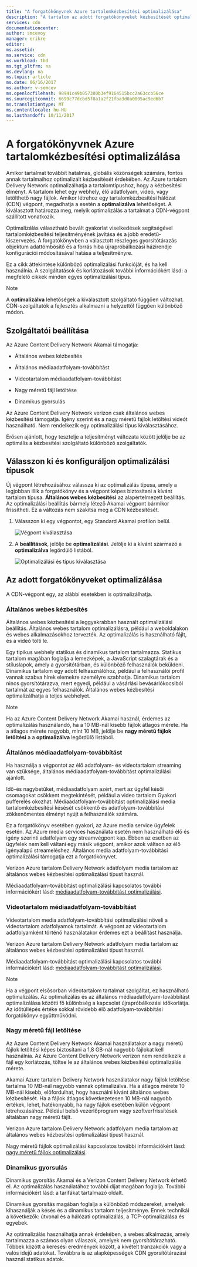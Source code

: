 ```yaml
---
title: "A forgatókönyvnek Azure tartalomkézbesítési optimalizálása"
description: "A tartalom az adott forgatókönyveket kézbesítését optimalizálása"
services: cdn
documentationcenter: 
author: smcevoy
manager: erikre
editor: 
ms.assetid: 
ms.service: cdn
ms.workload: tbd
ms.tgt_pltfrm: na
ms.devlang: na
ms.topic: article
ms.date: 06/16/2017
ms.author: v-semcev
ms.openlocfilehash: 98941c49b057380b3ef9164515bcc2a63ccb56ce
ms.sourcegitcommit: 6699c77dcbd5f8a1a2f21fba3d0a0005ac9ed6b7
ms.translationtype: MT
ms.contentlocale: hu-HU
ms.lasthandoff: 10/11/2017
---
```

# <a name="optimize-azure-content-delivery-for-your-scenario"></a>A forgatókönyvnek Azure tartalomkézbesítési optimalizálása

Amikor tartalmat továbbít hatalmas, globális közönségek számára, fontos annak tartalmaihoz optimalizált kézbesítését érdekében. Az Azure tartalom Delivery Network optimalizálhatja a tartalomtípushoz, hogy a kézbesítési élményt. A tartalom lehet egy webhely, élő adatfolyam, videó, vagy letölthető nagy fájlok. Amikor létrehoz egy tartalomkézbesítési hálózat (CDN) végpont, megadhatja a esetén a **optimalizálva** lehetőséget. A kiválasztott határozza meg, melyik optimalizálás a tartalmat a CDN-végpont szállított vonatkozik.

Optimalizálás választható bevált gyakorlat viselkedések segítségével tartalomkézbesítési teljesítményének javítása és a jobb eredetű-kiszervezés. A forgatókönyvben a választott részleges gyorsítótárazás objektum adattömbösítő és a forrás hiba újrapróbálkozási házirendje konfigurációi módosításával hatása a teljesítményre. 

Ez a cikk áttekintése különböző optimalizálási funkcióját, és ha kell használnia. A szolgáltatások és korlátozások további információkért lásd: a megfelelő cikkek minden egyes optimalizálási típus.

> [!NOTE]
> A **optimalizálva** lehetőségek a kiválasztott szolgáltató függően változhat. CDN-szolgáltatók a fejlesztés alkalmazni a helyzettől függően különböző módon. 

## <a name="provider-options"></a>Szolgáltatói beállítása

Az Azure Content Delivery Network Akamai támogatja:

* Általános webes kézbesítés 

* Általános médiaadatfolyam-továbbítást

* Videotartalom médiaadatfolyam-továbbítást

* Nagy méretű fájl letöltése

* Dinamikus gyorsulás 

Az Azure Content Delivery Network verizon csak általános webes kézbesítési támogatja. Igény szerint és a nagy méretű fájlok letöltési videót használható. Nem rendelkezik egy optimalizálási típus kiválasztásához.

Erősen ajánlott, hogy tesztelje a teljesítményt változata között jelölje be az optimális a kézbesítési szolgáltató különböző szolgáltatók.

## <a name="select-and-configure-optimization-types"></a>Válasszon ki és konfiguráljon optimalizálási típusok

Új végpont létrehozásához válassza ki az optimalizálás típusa, amely a legjobban illik a forgatókönyv és a végpont képes biztosítani a kívánt tartalom típusa. **Általános webes kézbesítési** az alapértelmezett beállítás. Az optimalizálási beállítás bármely létező Akamai végpont bármikor frissítheti. Ez a változás nem szakítsa meg a CDN kézbesítését. 

1. Válasszon ki egy végpontot, egy Standard Akamai profilon belül.

    ![Végpont kiválasztása ](./media/cdn-optimization-overview/01_Akamai.png)

2. A **beállítások**, jelölje be **optimalizálási**. Jelölje ki a kívánt származó a **optimalizálva** legördülő listából.

    ![Optimalizálási és típus kiválasztása](./media/cdn-optimization-overview/02_Select.png)

## <a name="optimization-for-specific-scenarios"></a>Az adott forgatókönyveket optimalizálása

A CDN-végpont egy, az alábbi esetekben is optimalizálhatja. 

### <a name="general-web-delivery"></a>Általános webes kézbesítés

Általános webes kézbesítési a leggyakrabban használt optimalizálási beállítás. Általános webes tartalom optimalizálásra, például a weboldalakon és webes alkalmazásokhoz tervezték. Az optimalizálás is használható fájlt, és a videó tölti le.

Egy tipikus webhely statikus és dinamikus tartalom tartalmazza. Statikus tartalom magában foglalja a lemezképek, a JavaScript szalagtárak és a stíluslapok, amely a gyorsítótárban, és különböző felhasználók beküldeni. Dinamikus tartalom egy adott felhasználóhoz, például a felhasználói profil vannak szabva hírek elemekre személyre szabhatja. Dinamikus tartalom nincs gyorsítótárazva, mert egyedi, például a vásárlási bevásárlókocsiból tartalmát az egyes felhasználók. Általános webes kézbesítési optimalizálhatja a teljes webhelyet. 

> [!NOTE]
> Ha az Azure Content Delivery Network Akamai használ, érdemes az optimalizálás használandó, ha a 10 MB-nál kisebb fájlok átlagos mérete. Ha a átlagos mérete nagyobb, mint 10 MB, jelölje be **nagy méretű fájlok letöltési** a a **optimalizálva** legördülő listából.

### <a name="general-media-streaming"></a>Általános médiaadatfolyam-továbbítást

Ha használja a végpontot az élő adatfolyam- és videotartalom streaming van szüksége, általános médiaadatfolyam-továbbítást optimalizálási ajánlott.

Idő-és nagybetűket, médiaadatfolyam azért, mert az ügyfél késői csomagokat csökkent megtekintését, például a video tartalom Gyakori pufferelés okozhat. Médiaadatfolyam-továbbítást optimalizálási media tartalomkézbesítési késését csökkentő és adatfolyam-továbbítási zökkenőmentes élményt nyújt a felhasználók számára. 

Ez a forgatókönyv esetében gyakori, az Azure media service ügyfelek esetén. Az Azure media services használata esetén nem használható élő és igény szerinti adatfolyam egy streamvégpont kap. Ebben az esetben az ügyfelek nem kell váltani egy másik végpont, amikor azok váltson az élő igényalapú streameléshez. Általános media adatfolyam-továbbítási optimalizálási támogatja ezt a forgatókönyvet.

Verizon Azure tartalom Delivery Network adatfolyam media tartalom az általános webes kézbesítési optimalizálási típust használ.

Médiaadatfolyam-továbbítást optimalizálási kapcsolatos további információkért lásd: [médiaadatfolyam-továbbítást optimalizálási](cdn-media-streaming-optimization.md).

### <a name="video-on-demand-media-streaming"></a>Videotartalom médiaadatfolyam-továbbítást

Videotartalom media adatfolyam-továbbítási optimalizálási növeli a videotartalom adatfolyamok tartalmát. A végpont az videotartalom adatfolyamként történő használatakor érdemes ezt a beállítást használja.

Verizon Azure tartalom Delivery Network adatfolyam media tartalom az általános webes kézbesítési optimalizálási típust használ.

Médiaadatfolyam-továbbítást optimalizálási kapcsolatos további információkért lásd: [médiaadatfolyam-továbbítást optimalizálási](cdn-media-streaming-optimization.md).

> [!NOTE]
> Ha a végpont elsősorban videotartalom tartalmat szolgáltat, ez használható optimalizálás. Az optimalizálás és az általános médiaadatfolyam-továbbítást optimalizálása közötti fő különbség a kapcsolat újrapróbálkozási időkorlátja. Az időtúllépés értéke sokkal rövidebb élő adatfolyam-továbbítási forgatókönyv együttműködni.

### <a name="large-file-download"></a>Nagy méretű fájl letöltése

Az Azure Content Delivery Network Akamai használatakor a nagy méretű fájlok letöltési képes biztosítani a 1,8 GB-nál nagyobb fájlokat kell használnia. Az Azure Content Delivery Network verizon nem rendelkezik a fájl egy korlátozás, töltse le az általános webes kézbesítési optimalizálás mérete.

Akamai Azure tartalom Delivery Network használatakor nagy fájlok letöltése tartalma 10 MB-nál nagyobb vannak optimalizálva. Ha a átlagos mérete 10 MB-nál kisebb, előfordulhat, hogy használni kívánt általános webes kézbesítését. Ha a fájlok átlagos következetesen 10 MB-nál nagyobb értékek, lehet, hatékonyabb, ha nagy fájlok esetében külön végpont létrehozásához. Például belső vezérlőprogram vagy szoftverfrissítések általában nagy méretű fájlt.

Verizon Azure tartalom Delivery Network adatfolyam media tartalom az általános webes kézbesítési optimalizálási típust használ.

Nagy méretű fájlok optimalizálási kapcsolatos további információkért lásd: [nagy méretű fájlok optimalizálási](cdn-large-file-optimization.md).

### <a name="dynamic-site-acceleration"></a>Dinamikus gyorsulás

 Dinamikus gyorsítás Akamai és a Verizon Content Delivery Network érhető el. Az optimalizálás használatához további díjat magában foglalja. További információkért lásd: a tarifákat tartalmazó oldalt.

Dinamikus gyorsítás magában foglalja a különböző módszereket, amelyek kihasználják a késés és a dinamikus tartalom teljesítménye. Ennek technikái a következők: útvonal és a hálózati optimalizálás, a TCP-optimalizálása és egyebek. 

Az optimalizálás használhatja annak érdekében, a webes alkalmazás, amely tartalmazza a számos olyan válaszok, amelyek nem gyorsítótárazható. Többek között a keresési eredmények között, a kivételt tranzakciók vagy a valós idejű adatokat. Továbbra is az alapképességek CDN gyorsítótárazási használ statikus adatok. 




